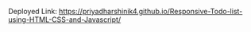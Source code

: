 Deployed Link:
https://priyadharshinik4.github.io/Responsive-Todo-list-using-HTML-CSS-and-Javascript/
